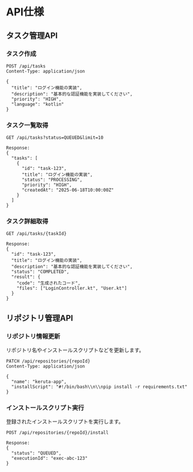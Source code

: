 # API仕様

## タスク管理API

### タスク作成
```http
POST /api/tasks
Content-Type: application/json

{
  "title": "ログイン機能の実装",
  "description": "基本的な認証機能を実装してください",
  "priority": "HIGH",
  "language": "kotlin"
}
```

### タスク一覧取得
```http
GET /api/tasks?status=QUEUED&limit=10

Response:
{
  "tasks": [
    {
      "id": "task-123",
      "title": "ログイン機能の実装",
      "status": "PROCESSING",
      "priority": "HIGH",
      "createdAt": "2025-06-18T10:00:00Z"
    }
  ]
}
```

### タスク詳細取得
```http
GET /api/tasks/{taskId}

Response:
{
  "id": "task-123",
  "title": "ログイン機能の実装",
  "description": "基本的な認証機能を実装してください",
  "status": "COMPLETED",
  "result": {
    "code": "生成されたコード",
    "files": ["LoginController.kt", "User.kt"]
  }
}
```

## リポジトリ管理API

### リポジトリ情報更新
リポジトリ名やインストールスクリプトなどを更新します。

```http
PATCH /api/repositories/{repoId}
Content-Type: application/json

{
  "name": "keruta-app",
  "installScript": "#!/bin/bash\\n\\npip install -r requirements.txt"
}
```

### インストールスクリプト実行
登録されたインストールスクリプトを実行します。

```http
POST /api/repositories/{repoId}/install

Response:
{
  "status": "QUEUED",
  "executionId": "exec-abc-123"
}
``` 